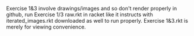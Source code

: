 Exercise 1&3 involve drawings/images and so don't render properly in github, run Exercise 1/3 raw.rkt in racket like it instructs with iterated_images.rkt downloaded as well to run properly. Exercise 1&3.rkt is merely for viewing convenience.
